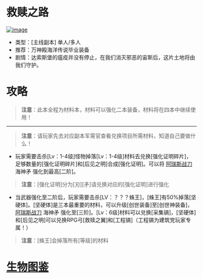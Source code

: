 # 救赎之路
<a href="https://ibb.co/kStLw3Y"><img src="https://i.ibb.co/rwVBzbn/image.png" alt="image" border="0"></a>
* 类型：[主线副本] 单人/多人
* 推荐：万神殿海洋传说毕业装备
* 剧情：达索斯堡的瘟疫并没有停止，在我们消灭邪恶的宙斯后，这片土地将由我们守护。
# 攻略
>**注意**：此本全程为材料本，材料可以强化二本装备，材料将在四本中继续使用！
--------------------------------------------------------------------------------------------------------------------------------------------------------------------------
>**注意**：请玩家先去对应副本军需官查看兑换项目所需材料，知道自己要做什么！
* 玩家需要击杀[Lv：1-4级]怪物掉落[Lv：1-4级]材料去兑换[强化证明碎片]，足够数量的[强化证明碎片]和[后见之明]合成[强化证明]。可以将 <a href="https://github.com/LeafletXD/Minecraft-Yuanchu-Server-Wiki/blob/main/Wiki/RPG%E9%81%93%E5%85%B7/%E8%BF%91%E6%88%98%E6%AD%A6%E5%99%A8/%E5%89%91/%E9%98%BF%E7%91%9E%E6%96%AF%E6%88%98%E5%88%80.md">阿瑞斯战刀<a/> 海神矛 强化到最高[二阶]。
>**注意**：[强化证明]分为[刃][矛]请兑换对应的[强化证明]进行强化
* 当武器强化至二阶后，玩家需要击杀[LV：？？？蛛王]，[蛛王]有50%掉落[坚硬体]。[坚硬体]是三本最重要的材料，可以升级[创世装备]至[创世神装备]，<a href="https://github.com/LeafletXD/Minecraft-Yuanchu-Server-Wiki/blob/main/Wiki/RPG%E9%81%93%E5%85%B7/%E8%BF%91%E6%88%98%E6%AD%A6%E5%99%A8/%E5%89%91/%E9%98%BF%E7%91%9E%E6%96%AF%E6%88%98%E5%88%80.md">阿瑞斯战刀<a/> 海神矛 强化至[三阶]。[Lv：6级]材料可以兑换[采集镐]，[坚硬体]和[后见之明]可以兑换RPG弓[救赎之翼]和[工程镐]（工程镐为建筑党玩家专属！）
>**注意**：[蛛王]会掉落所有[等级]的材料
# <a href="https://github.com/LeafletXD/Minecraft-Yuanchu-Server-Wiki/blob/main/Wiki/%E7%94%9F%E7%89%A9%E5%9B%BE%E9%89%B4/%E3%80%90%E4%B8%89%E6%9C%AC%E3%80%91%E6%95%91%E8%B5%8E%E4%B9%8B%E8%B7%AF.md">生物图鉴<a/> 
